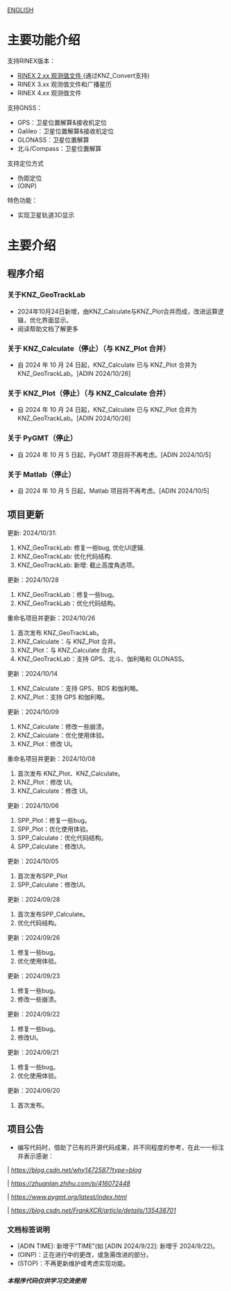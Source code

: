 [ENGLISH](/README.md)

# **主要功能介绍**

支持RINEX版本：
* [RINEX 2.xx 观测值文件 ](https://github.com/KenanZhu111/KNZ_Convert)(通过KNZ_Convert支持)
* RINEX 3.xx 观测值文件和广播星历 
* RINEX 4.xx 观测值文件 

支持GNSS：
* GPS：卫星位置解算&接收机定位
* Galileo：卫星位置解算&接收机定位
* GLONASS：卫星位置解算
* 北斗/Compass：卫星位置解算

支持定位方式
* 伪距定位
* (OINP)

特色功能：
* 实现卫星轨道3D显示

# 主要介绍
## 程序介绍
### 关于KNZ_GeoTrackLab
* 2024年10月24日新增，由KNZ_Calculate与KNZ_Plot合并而成，改进运算逻辑，优化界面显示。
* 阅读帮助文档了解更多
### 关于 KNZ_Calculate（停止）（与 KNZ_Plot 合并）
* 自 2024 年 10 月 24 日起，KNZ_Calculate 已与 KNZ_Plot 合并为 KNZ_GeoTrackLab。[ADIN 2024/10/26]
### 关于 KNZ_Plot（停止）（与 KNZ_Calculate 合并）
* 自 2024 年 10 月 24 日起，KNZ_Calculate 已与 KNZ_Plot 合并为 KNZ_GeoTrackLab。[ADIN 2024/10/26]
### 关于 PyGMT（停止）
* 自 2024 年 10 月 5 日起，PyGMT 项目将不再考虑。[ADIN 2024/10/5]
### 关于 Matlab（停止）
* 自 2024 年 10 月 5 日起，Matlab 项目将不再考虑。[ADIN 2024/10/5]

## 项目更新

更新: 2024/10/31:
1. KNZ_GeoTrackLab: 修复一些bug, 优化UI逻辑.
2. KNZ_GeoTrackLab: 优化代码结构.
3. KNZ_GeoTrackLab: 新增: 
                        截止高度角选项。

更新：2024/10/28
1. KNZ_GeoTrackLab：修复一些bug。
2. KNZ_GeoTrackLab：优化代码结构。

重命名项目并更新：2024/10/26
1. 首次发布 KNZ_GeoTrackLab。
2. KNZ_Calculate：与 KNZ_Plot 合并。
3. KNZ_Plot：与 KNZ_Calculate 合并。
4. KNZ_GeoTrackLab：支持 GPS、北斗、伽利略和 GLONASS。

更新：2024/10/14
1. KNZ_Calculate：支持 GPS、BDS 和伽利略。
2. KNZ_Plot：支持 GPS 和伽利略。

更新：2024/10/09
1. KNZ_Calculate：修改一些崩溃。
2. KNZ_Calculate：优化使用体验。
3. KNZ_Plot：修改 UI。

重命名项目并更新：2024/10/08
1. 首次发布 KNZ_Plot、KNZ_Calculate。
2. KNZ_Plot：修改 UI。
3. KNZ_Calculate：修改 UI。

更新：2024/10/06
1. SPP_Plot：修复一些bug。
2. SPP_Plot：优化使用体验。
3. SPP_Calculate：优化代码结构。
4. SPP_Calculate：修改UI。

更新：2024/10/05
1. 首次发布SPP_Plot
2. SPP_Calculate：修改UI。

更新：2024/09/28
1. 首次发布SPP_Calculate。
2. 优化代码结构。

更新：2024/09/26
1. 修复一些bug。
2. 优化使用体验。

更新：2024/09/23
1. 修复一些bug。
2. 修改一些崩溃。

更新：2024/09/22
1. 修复一些bug。
2. 修改UI。

更新：2024/09/21
1. 修复一些bug。
2. 优化使用体验。

更新：2024/09/20
1. 首次发布。

## 项目公告
* 编写代码时，借助了已有的开源代码成果，并不同程度的参考，在此一一标注并表示感谢：

| *https://blog.csdn.net/why1472587?type=blog*

| *https://zhuanlan.zhihu.com/p/416072448*

| *https://www.pygmt.org/latest/index.html*

| *https://blog.csdn.net/FrankXCR/article/details/135438701*

### 文档标签说明
* [ADIN TIME]: 新增于“TIME”(如 [ADIN 2024/9/22]: 新增于 2024/9/22)。
* (OINP)：正在进行中的更改，或急需改进的部分。
* (STOP)：不再更新维护或考虑实现功能。

#### *本程序代码仅供学习交流使用* ####
